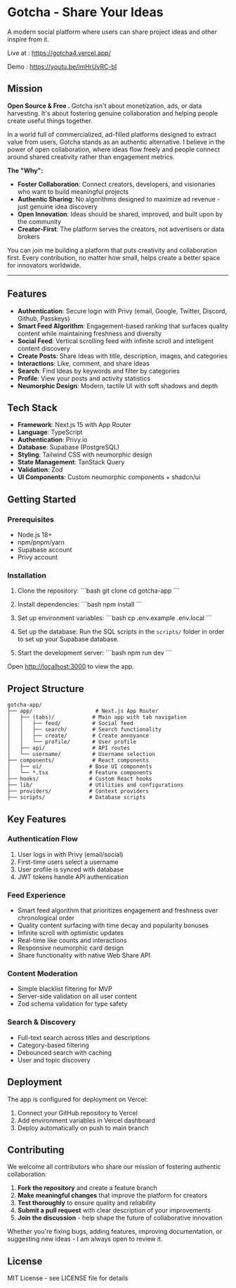 # Gotcha - Share Your Ideas

A modern social platform where users can share project ideas and other inspire from it.  

Live at : https://gotcha4.vercel.app/   
  
Demo : https://youtu.be/imHrUvRC-bI

## Mission

**Open Source & Free .** Gotcha isn't about monetization, ads, or data harvesting. It's about fostering genuine collaboration and helping people create useful things together.

In a world full of commercialized, ad-filled platforms designed to extract value from users, Gotcha stands as an authentic alternative. I believe in the power of open collaboration, where ideas flow freely and people connect around shared creativity rather than engagement metrics.

**The "Why":**
- **Foster Collaboration**: Connect creators, developers, and visionaries who want to build meaningful projects
- **Authentic Sharing**: No algorithms designed to maximize ad revenue - just genuine idea discovery
- **Open Innovation**: Ideas should be shared, improved, and built upon by the community
- **Creator-First**: The platform serves the creators, not advertisers or data brokers

You can join me building a platform that puts creativity and collaboration first. Every contribution, no matter how small, helps create a better space for innovators worldwide.

--- 
 

## Features

- **Authentication**: Secure login with Privy (email, Google, Twitter, Discord, Github, Passkeys)
- **Smart Feed Algorithm**: Engagement-based ranking that surfaces quality content while maintaining freshness and diversity
- **Social Feed**: Vertical scrolling feed with infinite scroll and intelligent content discovery
- **Create Posts**: Share Ideas with title, description, images, and categories
- **Interactions**: Like, comment, and share Ideas
- **Search**: Find Ideas by keywords and filter by categories
- **Profile**: View your posts and activity statistics
- **Neumorphic Design**: Modern, tactile UI with soft shadows and depth

## Tech Stack

- **Framework**: Next.js 15 with App Router
- **Language**: TypeScript
- **Authentication**: Privy.io
- **Database**: Supabase (PostgreSQL)
- **Styling**: Tailwind CSS with neumorphic design
- **State Management**: TanStack Query
- **Validation**: Zod
- **UI Components**: Custom neumorphic components + shadcn/ui

## Getting Started

### Prerequisites

- Node.js 18+ 
- npm/pnpm/yarn
- Supabase account
- Privy account

### Installation

1. Clone the repository:
\`\`\`bash
git clone <repository-url>
cd gotcha-app
\`\`\`

2. Install dependencies:
\`\`\`bash
npm install
\`\`\`

3. Set up environment variables:
\`\`\`bash
cp .env.example .env.local
\`\`\`


1. Set up the database:
Run the SQL scripts in the `scripts/` folder in order to set up your Supabase database.

1. Start the development server:
\`\`\`bash
npm run dev
\`\`\`

Open [http://localhost:3000](http://localhost:3000) to view the app.

## Project Structure

```
gotcha-app/
├── app/                    # Next.js App Router
│   ├── (tabs)/            # Main app with tab navigation
│   │   ├── feed/          # Social feed
│   │   ├── search/        # Search functionality
│   │   ├── create/        # Create annoyance
│   │   └── profile/       # User profile
│   ├── api/               # API routes
│   └── username/          # Username selection
├── components/            # React components
│   ├── ui/               # Base UI components
│   └── *.tsx             # Feature components
├── hooks/                # Custom React hooks
├── lib/                  # Utilities and configurations
├── providers/            # Context providers
├── scripts/              # Database scripts
```

## Key Features

### Authentication Flow
1. User logs in with Privy (email/social)
2. First-time users select a username
3. User profile is synced with database
4. JWT tokens handle API authentication

### Feed Experience
- Smart feed algorithm that prioritizes engagement and freshness over chronological order
- Quality content surfacing with time decay and popularity bonuses
- Infinite scroll with optimistic updates
- Real-time like counts and interactions
- Responsive neumorphic card design
- Share functionality with native Web Share API

### Content Moderation
- Simple blacklist filtering for MVP
- Server-side validation on all user content
- Zod schema validation for type safety

### Search & Discovery
- Full-text search across titles and descriptions
- Category-based filtering
- Debounced search with caching
- User and topic discovery

## Deployment

The app is configured for deployment on Vercel:

1. Connect your GitHub repository to Vercel
2. Add environment variables in Vercel dashboard
3. Deploy automatically on push to main branch

## Contributing

We welcome all contributors who share our mission of fostering authentic collaboration:

1. **Fork the repository** and create a feature branch
2. **Make meaningful changes** that improve the platform for creators
3. **Test thoroughly** to ensure quality and reliability
4. **Submit a pull request** with clear description of your improvements
5. **Join the discussion** - help shape the future of collaborative innovation

Whether you're fixing bugs, adding features, improving documentation, or suggesting new ideas - I am always open to review it.

## License

MIT License - see LICENSE file for details
